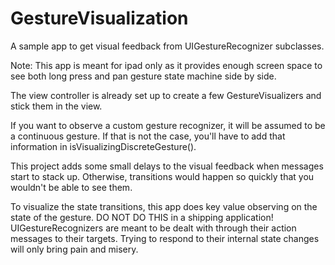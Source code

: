 # GestureVisualization

A sample app to get visual feedback from UIGestureRecognizer subclasses.

Note: This app is meant for ipad only as it provides enough screen space to see both long press and pan gesture state machine side by side.

The view controller is already set up to create a few GestureVisualizers and stick them in the view.

If you want to observe a custom gesture recognizer, it will be assumed to be a continuous gesture.  If that is not the case, you'll have to add that information in isVisualizingDiscreteGesture().

This project adds some small delays to the visual feedback when messages start to stack up.  Otherwise, transitions would happen so quickly that you wouldn't be able to see them.

To visualize the state transitions, this app does key value observing on the state of the gesture.  DO NOT DO THIS in a shipping application!  UIGestureRecognizers are meant to be dealt with through their action messages to their targets.  Trying to respond to their internal state changes will only bring pain and misery.
